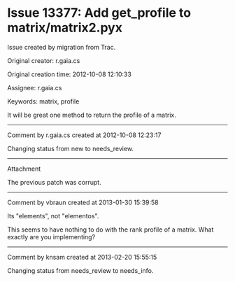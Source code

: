 # Issue 13377: Add get_profile to matrix/matrix2.pyx

Issue created by migration from Trac.

Original creator: r.gaia.cs

Original creation time: 2012-10-08 12:10:33

Assignee: r.gaia.cs

Keywords: matrix, profile

It will be great one method to return the profile of a matrix.


---

Comment by r.gaia.cs created at 2012-10-08 12:23:17

Changing status from new to needs_review.


---

Attachment

The previous patch was corrupt.


---

Comment by vbraun created at 2013-01-30 15:39:58

Its "elements", not "elementos".

This seems to have nothing to do with the rank profile of a matrix. What exactly are you implementing?


---

Comment by knsam created at 2013-02-20 15:55:15

Changing status from needs_review to needs_info.
